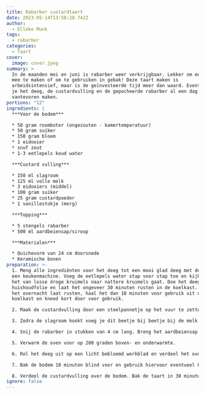 ```yaml
---
title: Rabarber custardtaart
date: 2023-05-14T13:58:28.742Z
author:
  - Elleke Munk
tags:
  - rabarber
categories:
  - Taart
cover:
  image: cover.jpeg
summary: >
  In de maanden mei en juni is rabarber weer verkrijgbaar. Lekker om een compote
  mee te maken of om te gebruiken in gebak! Deze taart maken is
  arbeidsintensief, maar is de geïnvesteerde tijd meer dan waard. Eventueel kun
  je het deeg, de custardvulling en de gepocheerde rabarber al een dag
  vantevoren maken.
portions: "12"
ingredients: |
  ***Voor de bodem***

  * 50 gram roomboter (ongezouten - kamertemperatuur)
  * 50 gram suiker
  * 150 gram bloem
  * 1 eidooier
  * snuf zout
  * 1-3 eetlepels koud water

  ***Custard vulling***

  * 150 ml slagroom
  * 125 ml volle melk
  * 3 eidooiers (middel)
  * 100 gram suiker
  * 25 gram custardpoeder
  * 1 vanillestokje (merg)

  ***Topping***

  * 5 stengels rabarber
  * 500 ml aardbeiensap/siroop

  ***Materialen***

  * Quichevorm van 24 cm doorsnede
  * Keramische bonen
preparation: >-
  1. Meng alle ingrediënten voor het deeg tot een mooi glad deeg met de hand of
  een keukenmachine. Voeg de eetlepels water stap voor stap toe en kijk wanneer
  het van losse droge kruimels naar nattere kruimels gaat. Doe het deeg in
  huishoudfolie en laat het ongeveer 30 minuten rusten in de koelkast. Als je
  het overnacht laat rusten, haal het dan 10 minuten voor gebruik uit de
  koelkast en kneed kort door voor gebruik. 

  2. Maak de custardvulling door een steelpannetje op het vuur te zetten met de slagroom, de helft van de melk en het merg van de vanillepeul. Breng dit aan de kook terwijl je in een andere kom de rest van de melk mengt met de eidooiers, suiker en custardpoeder.

  3. Zodra de slagroom kookt voeg je dit beetje bij beetje bij de melk met eidooiers en custard poeder toe terwijl je blijft roeren met een garde. Doe het daarna terug in de steelpan en breng het geheel weer aan de kook. Laat een of twee minuten even inkoken, zet het vuur uit, en giet de custard weer in de andere kom. Laat dit nu een half uur afkoelen in de koelkast.

  4. Snij de rabarber in stukken van 4 cm lang. Breng het aardbeiensap aan de kook. Zet het vuur uit zodra het kookt en leg de rabarber erin. Breng het opnieuw aan de kook en zet zodra het kookt het vuur uit. Laat in de pan afkoelen en staan tot gebruik. 

  5. Verwarm de oven voor op 200 graden boven- en onderwarmte.

  6. Rol het deeg uit op een licht bebloemd werkblad en verdeel het over de quichevorm.

  7. Bak de bodem 10 minuten blind voor en gebruik hiervoor eventueel keramische bonen die je met een bakpapiertje in de vorm legt. Haal dit eruit en bak de bodem nog 5 minuten zonder vulling. Laat volledig afkoelen.

  8. Verdeel de custardvulling over de bodem. Bak de taart in 30 minuten gaar. Laat iets afkoelen en verdeel vervolgens de rabarber over de taart.
ignore: false
---
```

